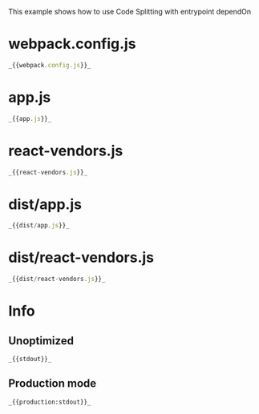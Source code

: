 This example shows how to use Code Splitting with entrypoint dependOn

# webpack.config.js

```javascript
_{{webpack.config.js}}_
```

# app.js

```javascript
_{{app.js}}_
```

# react-vendors.js

```javascript
_{{react-vendors.js}}_
```

# dist/app.js

```javascript
_{{dist/app.js}}_
```

# dist/react-vendors.js

```javascript
_{{dist/react-vendors.js}}_
```

# Info

## Unoptimized

```
_{{stdout}}_
```

## Production mode

```
_{{production:stdout}}_
```
